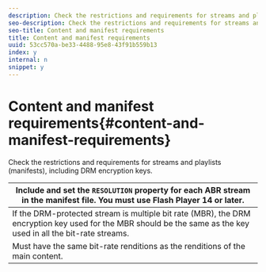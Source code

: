 ```yaml
---
description: Check the restrictions and requirements for streams and playlists (manifests), including DRM encryption keys.
seo-description: Check the restrictions and requirements for streams and playlists (manifests), including DRM encryption keys.
seo-title: Content and manifest requirements
title: Content and manifest requirements
uuid: 53cc570a-be33-4488-95e8-43f91b559b13
index: y
internal: n
snippet: y
---
```


# Content and manifest requirements{#content-and-manifest-requirements}

Check the restrictions and requirements for streams and playlists (manifests), including DRM encryption keys.

| Include and set the `RESOLUTION` property for each ABR stream in the manifest file. You must use Flash Player 14 or later. |
|---|
|  If the DRM-protected stream is multiple bit rate (MBR), the DRM encryption key used for the MBR should be the same as the key used in all the bit-rate streams.  |
|  Must have the same bit-rate renditions as the renditions of the main content.  |

